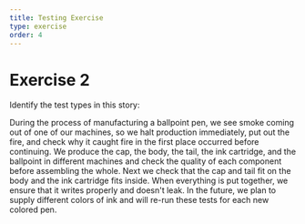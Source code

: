 ```yaml
---
title: Testing Exercise
type: exercise
order: 4
---
```


# Exercise 2

Identify the test types in this story:

During the process of manufacturing a ballpoint pen, we see smoke coming out of one of our machines, so we halt production immediately, put out the fire, and check why it caught fire in the first place occurred before continuing. We produce the cap, the body, the tail, the ink cartridge, and the ballpoint in different machines and check the quality of each component before assembling the whole. Next we check that the cap and tail fit on the body and the ink cartridge fits inside. When everything is put together, we ensure that it writes properly and doesn't leak. In the future, we plan to supply different colors of ink and will re-run these tests for each new colored pen.
